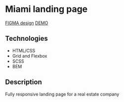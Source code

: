 # Miami landing page
[FIGMA design](https://www.figma.com/file/nHz8bflIwJaWP3P99vKTH5/miami_home_new?node-id=16033%3A3)
[DEMO](https://dlugash.github.io/layout_miami/)

## Technologies
- HTML/CSS
- Grid and Flexbox
- SCSS
- BEM

## Description
Fully responsive landing page for a real estate company
